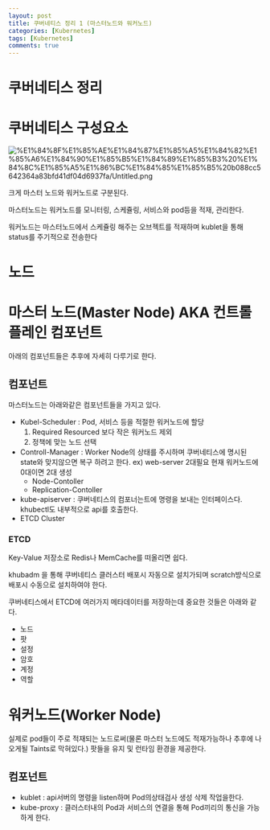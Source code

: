 ```yaml
---
layout: post
title: 쿠버네티스 정리 1 (마스터노드와 워커노드)
categories: [Kubernetes]
tags: [Kubernetes]
comments: true
---
```


# 쿠버네티스 정리

# 쿠버네티스 구성요소

![%E1%84%8F%E1%85%AE%E1%84%87%E1%85%A5%E1%84%82%E1%85%A6%E1%84%90%E1%85%B5%E1%84%89%E1%85%B3%20%E1%84%8C%E1%85%A5%E1%86%BC%E1%84%85%E1%85%B5%20b088cc5642364a83bfd41df04d6937fa/Untitled.png](%E1%84%8F%E1%85%AE%E1%84%87%E1%85%A5%E1%84%82%E1%85%A6%E1%84%90%E1%85%B5%E1%84%89%E1%85%B3%20%E1%84%8C%E1%85%A5%E1%86%BC%E1%84%85%E1%85%B5%20b088cc5642364a83bfd41df04d6937fa/Untitled.png)

크게 마스터 노드와 워커노드로 구분된다.

마스터노드는 워커노드를 모니터링, 스케쥴링, 서비스와 pod등을 적재, 관리한다.

워커노드는 마스터노드에서 스케쥴링 해주는 오브젝트를 적재하며 kublet을 통해 status를 주기적으로 전송한다

# 노드

# 마스터 노드(Master Node) AKA 컨트롤 플레인 컴포넌트

아래의 컴포넌트들은 추후에 자세히 다루기로 한다.

## 컴포넌트

마스터노드는 아래와같은 컴포넌트들을 가지고 있다.

- Kubel-Scheduler : Pod, 서비스 등을 적절한 워커노드에 할당
  1. Required Resourced 보다 작은 워커노드 제외
  2. 정책에 맞는 노드 선택
- Controll-Manager : Worker Node의 상태를 주시하며 쿠버네티스에 명시된 state와 맞지않으면 복구 하려고 한다. ex) web-server 2대필요 현재 워커노드에 0대이면 2대 생성
  - Node-Contoller
  - Replication-Contoller
- kube-apiserver : 쿠버네티스의 컴포너는트에 명령을 보내는 인터페이스다. khubectl도 내부적으로 api를 호출한다.
- ETCD Cluster

### ETCD

Key-Value 저장소로 Redis나 MemCache를 떠올리면 쉽다.

khubadm 을 통해 쿠버네티스 클러스터 배포시 자동으로 설치가되며 scratch방식으로 배포시 수동으로 설치하여야 한다.

쿠버네티스에서 ETCD에 여러가지 메타데이터를 저장하는데 중요한 것들은 아래와 같다.

- 노드
- 팟
- 설정
- 암호
- 계정
- 역할

# 워커노드(Worker Node)

실제로 pod들이 주로 적재되는 노드로써(물론 마스터 노드에도 적재가능하나 추후에 나오게될 Taints로 막혀있다.) 팟들을 유지 및 런타임 환경을 제공한다.

## 컴포넌트

- kublet : api서버의 명령을 listen하며 Pod의상태검사 생성 삭제 작업을한다.
- kube-proxy : 클러스터내의 Pod과 서비스의 연결을 통해 Pod끼리의 통신을 가능하게 한다.
